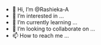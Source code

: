 - 👋 Hi, I’m @Rashieka-A
- 👀 I’m interested in ...
- 🌱 I’m currently learning ...
- 💞️ I’m looking to collaborate on ...
- 📫 How to reach me ...

<!---
Rashieka-A/Rashieka-A is a ✨ special ✨ repository because its `README.md` (this file) appears on your GitHub profile.
You can click the Preview link to take a look at your changes.
--->
